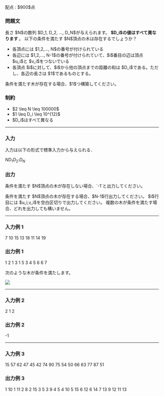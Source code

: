 
<div>

<span>

<span>

<p>
配点 : $900$点
</p>

<div>

<section>

### **問題文**

<p>
長さ $N$の数列 $D_1, D_2, ..., D_N$が与えられます。

<strong>
$D_i$の値はすべて異なります
</strong>
。
以下の条件を満たす $N$頂点の木は存在するでしょうか？
</p>

<ul>

<li>
各頂点には $1,2,..., N$の番号が付けられている
</li>

<li>
各辺には $1,2,..., N-1$の番号が付けられていて、$i$番目の辺は頂点 $u_i$と $v_i$をつないでいる
</li>

<li>
各頂点 $i$に対して、$i$から他の頂点までの距離の和は $D_i$である。ただし、各辺の長さは $1$であるものとする。
</li>

</ul>

<p>
条件を満たす木が存在する場合、$1$つ構築してください。
</p>

</section>

</div>

<div>

<section>

### **制約**

<ul>

<li>
$2 \leq N \leq 100000$
</li>

<li>
$1 \leq D_i \leq 10^{12}$
</li>

<li>
$D_i$はすべて異なる
</li>

</ul>

</section>

</div>

---

<div>

<div>

<section>

### **入力**

<p>
入力は以下の形式で標準入力から与えられる．
</p>

<div>

$N$$D_1$$D_2$$:$$D_N$
</div>

</section>

</div>

<div>

<section>

### **出力**

<p>
条件を満たす $N$頂点の木が存在しない場合、`-1`と出力してください。
</p>

<p>
条件を満たす $N$頂点の木が存在する場合、$N-1$行出力してください。
$i$行目には $u_i,v_i$を空白区切りで出力してください。
複数の木が条件を満たす場合、どれを出力しても構いません。
</p>

</section>

</div>

</div>

---

<div>

<section>

### **入力例 1**

<div>

7
10
15
13
18
11
14
19

</div>

</section>

</div>

<div>

<section>

### **出力例 1**

<div>

1 2
1 3
1 5
3 4
5 6
6 7

</div>

<p>
次のような木が条件を満たします。
</p>

<p>

<img src="https://img.atcoder.jp/arc103/92920696862ead4cacf3755c3c8135e0.png">

</img>

</p>

</section>

</div>

---

<div>

<section>

### **入力例 2**

<div>

2
1
2

</div>

</section>

</div>

<div>

<section>

### **出力例 2**

<div>

-1

</div>

</section>

</div>

---

<div>

<section>

### **入力例 3**

<div>

15
57
62
47
45
42
74
90
75
54
50
66
63
77
87
51

</div>

</section>

</div>

<div>

<section>

### **出力例 3**

<div>

1 10
1 11
2 8
2 15
3 5
3 9
4 5
4 10
5 15
6 12
6 14
7 13
9 12
11 13

</div>

</section>

</div>

</span>

</span>

</div>
